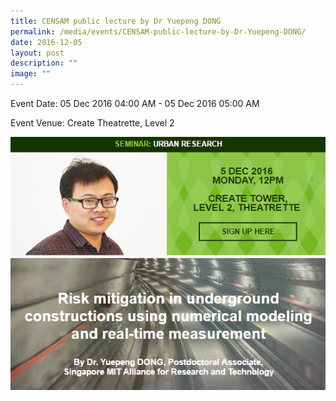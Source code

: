 ```yaml
---
title: CENSAM public lecture by Dr Yuepeng DONG
permalink: /media/events/CENSAM-public-lecture-by-Dr-Yuepeng-DONG/
date: 2016-12-05
layout: post
description: ""
image: ""
---
```

  
Event Date: 05 Dec 2016 04:00 AM - 05 Dec 2016 05:00 AM

Event Venue: Create Theatrette, Level 2

![](/images/Events/CENSAM%20Dong.png)